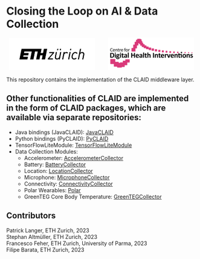# Closing the Loop on AI & Data Collection

<p align="center">
  <img alt="Light" src="assets/eth_logo.png" width="45%">
&nbsp; &nbsp; &nbsp; &nbsp;
  <img alt="Dark" src="assets/cdhi_logo.png" width="45%">
</p>


This repository contains the implementation of the CLAID middleware layer.

## Other functionalities of CLAID are implemented in the form of CLAID packages, which are available via separate repositories:

- Java bindings (JavaCLAID): [JavaCLAID](https://gitfront.io/r/user-1539181/SKXcxTFeKiqN/JavaCLAID/)
- Python bindings (PyCLAID): [PyCLAID](https://gitfront.io/r/user-1539181/q71cipzLKA4e/PyCLAID/)
- TensorFlowLiteModule: [TensorFlowLiteModule](https://gitfront.io/r/user-1539181/e5C2BsUvGhHm/TensorFlowLiteModule/)
- Data Collection Modules: 
  - Accelerometer: [AccelerometerCollector](https://gitfront.io/r/user-1539181/42xcLcbhFhvY/AccelerometerCollector/)
  - Battery: [BatteryCollector](https://gitfront.io/r/user-1539181/hwXyyojNNRZC/BatteryCollector/)
  - Location: [LocationCollector](https://gitfront.io/r/user-1539181/xWBJSKXRPMnP/CLAIDLocationCollector/)
  - Microphone: [MicrophoneCollector](https://gitfront.io/r/user-1539181/4h1ZvxV6PUGm/MicrophoneCollector/)
  - Connectivity: [ConnectivityCollector](https://gitfront.io/r/user-1539181/NRjp84zon5Rs/ConnectivityStateCollector/)
  - Polar Wearables: [Polar](https://gitfront.io/r/user-1539181/XGqAh7iKKaU3/PolarCollector/)
  - GreenTEG Core Body Temperature: [GreenTEGCollector](https://gitfront.io/r/user-1539181/FDWH4L9JBzat/GreenTegCORECollector/)


## Contributors
Patrick Langer, ETH Zurich, 2023  
Stephan Altmüller, ETH Zurich, 2023  
Francesco Feher, ETH Zurich, University of Parma, 2023  
Filipe Barata, ETH Zurich, 2023  
